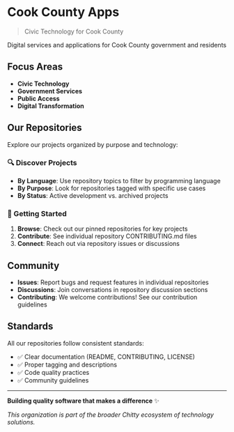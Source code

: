 # Cook County Apps

> Civic Technology for Cook County

Digital services and applications for Cook County government and residents

## Focus Areas

- **Civic Technology**
- **Government Services**
- **Public Access**
- **Digital Transformation**

## Our Repositories

Explore our projects organized by purpose and technology:

### 🔍 Discover Projects

- **By Language**: Use repository topics to filter by programming language
- **By Purpose**: Look for repositories tagged with specific use cases
- **By Status**: Active development vs. archived projects

### 🚀 Getting Started

1. **Browse**: Check out our pinned repositories for key projects
2. **Contribute**: See individual repository CONTRIBUTING.md files
3. **Connect**: Reach out via repository issues or discussions

## Community

- **Issues**: Report bugs and request features in individual repositories
- **Discussions**: Join conversations in repository discussion sections
- **Contributing**: We welcome contributions! See our contribution guidelines

## Standards

All our repositories follow consistent standards:

- ✅ Clear documentation (README, CONTRIBUTING, LICENSE)
- ✅ Proper tagging and descriptions  
- ✅ Code quality practices
- ✅ Community guidelines

---

**Building quality software that makes a difference** ✨

*This organization is part of the broader Chitty ecosystem of technology solutions.*
